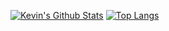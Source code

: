 [![Kevin's Github Stats](https://github-readme-stats.vercel.app/api?username=kevinjl321&count_private=true&show_icons=true&theme=dark)](https://github.com/anuraghazra/github-readme-stats)
[![Top Langs](https://github-readme-stats.vercel.app/api/top-langs/?username=kevinjl321&langs_count=8&theme=dark&layout=compact)](https://github.com/anuraghazra/github-readme-stats)
